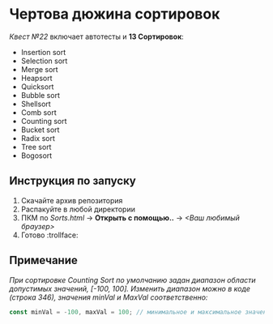 # Чертова дюжина сортировок
 *Квест №22* включает автотесты и **13 Сортировок**:
* Insertion sort
* Selection sort
* Merge sort
* Heapsort
* Quicksort
* Bubble sort
* Shellsort
* Comb sort
* Counting sort
* Bucket sort
* Radix sort
* Tree sort
* Bogosort
 
 
 ## Инструкция по запуску
 1. Скачайте архив репозитория
 1. Распакуйте в любой директории
 1. ПКМ по *Sorts.html* → **Открыть с помощью..** → *<Ваш любимый браузер>*
 1. Готово :trollface:
 
 ## Примечание
 *При сортировке Counting Sort по умолчанию задан диапазон области допустимых значений, [-100, 100].
 Изменить диапазон можно в коде (строка 346), значения minVal и MaxVal соответственно:*
 
 ```javascript
 const minVal = -100, maxVal = 100; // минимальное и максимальное значение диапазона чисел
```
